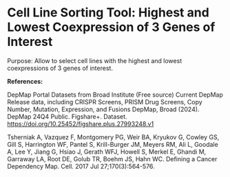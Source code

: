# Cell Line Sorting Tool: Highest and Lowest Coexpression of 3 Genes of Interest
>
Purpose: Allow to select cell lines with the highest and lowest coexpressions of 3 genes of interest.
>
>
**References:** 
>
DepMap Portal Datasets from Broad Institute (Free source)
Current DepMap Release data, including CRISPR Screens, PRISM Drug Screens, Copy Number, Mutation, Expression, and Fusions DepMap, Broad (2024). DepMap 24Q4 Public. Figshare+. Dataset. https://doi.org/10.25452/figshare.plus.27993248.v1 
>
Tsherniak A, Vazquez F, Montgomery PG, Weir BA, Kryukov G, Cowley GS, Gill S, Harrington WF, Pantel S, Krill-Burger JM, Meyers RM, Ali L, Goodale A, Lee Y, Jiang G, Hsiao J, Gerath WFJ, Howell S, Merkel E, Ghandi M, Garraway LA, Root DE, Golub TR, Boehm JS, Hahn WC. Defining a Cancer Dependency Map. Cell. 2017 Jul 27;170(3):564-576.
